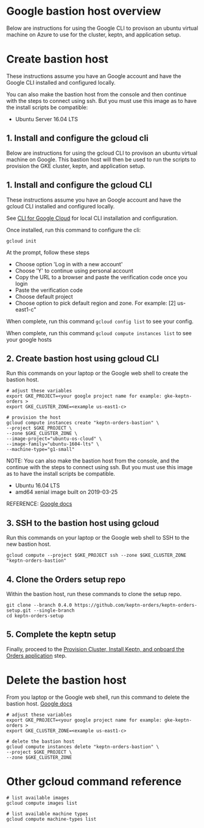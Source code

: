 # Google bastion host overview

Below are instructions for using the Google CLI to provison an ubuntu virtual machine on Azure to use for the cluster, keptn, and application setup.

# Create bastion host

These instructions assume you have an Google account and have the Google CLI installed and configured locally.
 
You can also make the bastion host from the console and then continue with the steps to connect using ssh.  But you must use this image as to have the install scripts be compatible:
* Ubuntu Server 16.04 LTS

## 1. Install and configure the gcloud cli

Below are instructions for using the gcloud CLI to provison an ubuntu virtual machine on Google. This bastion host will then be used to run the scripts to provision the GKE cluster, keptn, and application setup.

## 1. Install and configure the gcloud CLI

These instructions assume you have an Google account and have the gcloud CLI installed and configured locally.

See [CLI for Google Cloud](https://cloud.google.com/sdk/gcloud/) for local CLI installation and configuration.

Once installed, run this command to configure the cli:

```gcloud init```

At the prompt, follow these steps
* Choose option 'Log in with a new account'
* Choose 'Y' to continue using personal account
* Copy the URL to a browser and paste the verification code once you login
* Paste the verification code
* Choose default project
* Choose option to pick default region and zone. For example: [2] us-east1-c"

When complete, run this command ```gcloud config list``` to see your config.

When complete, run this command ```gcloud compute instances list``` to see your google hosts

## 2. Create bastion host using gcloud CLI

Run this commands on your laptop or the Google web shell to create the bastion host.

```
# adjust these variables
export GKE_PROJECT=<your google project name for example: gke-keptn-orders >
export GKE_CLUSTER_ZONE=<example us-east1-c>

# provision the host
gcloud compute instances create "keptn-orders-bastion" \
--project $GKE_PROJECT \
--zone $GKE_CLUSTER_ZONE \
--image-project="ubuntu-os-cloud" \
--image-family="ubuntu-1604-lts" \
--machine-type="g1-small"
```

NOTE: You can also make the bastion host from the console, and the continue with the steps to connect using ssh.  But you must use this image as to have the install scripts be compatible.
* Ubuntu 16.04 LTS
* amd64 xenial image built on 2019-03-25

REFERENCE: [Google docs](https://cloud.google.com/sdk/gcloud/reference/compute/instances/create)

## 3. SSH to the bastion host using gcloud

Run this commands on your laptop or the Google web shell to SSH to the new bastion host.
```
gcloud compute --project $GKE_PROJECT ssh --zone $GKE_CLUSTER_ZONE "keptn-orders-bastion"
```

## 4. Clone the Orders setup repo

Within the bastion host, run these commands to clone the setup repo.

```
git clone --branch 0.4.0 https://github.com/keptn-orders/keptn-orders-setup.git --single-branch
cd keptn-orders-setup
```

## 5. Complete the keptn setup

Finally, proceed to the [Provision Cluster, Install Keptn, and onboard the Orders application](README.md#installation-scripts-from-setup-menu) step.

# Delete the bastion host

From you laptop or the Google web shell, run this command to delete the bastion host. [Google docs](https://cloud.google.com/sdk/gcloud/reference/compute/instances/delete)

```
# adjust these variables
export GKE_PROJECT=<your google project name for example: gke-keptn-orders >
export GKE_CLUSTER_ZONE=<example us-east1-c>

# delete the bastion host
gcloud compute instances delete "keptn-orders-bastion" \
--project $GKE_PROJECT \
--zone $GKE_CLUSTER_ZONE
```

# Other gcloud command reference

```
# list available images
gcloud compute images list

# list available machine types
gcloud compute machine-types list
```